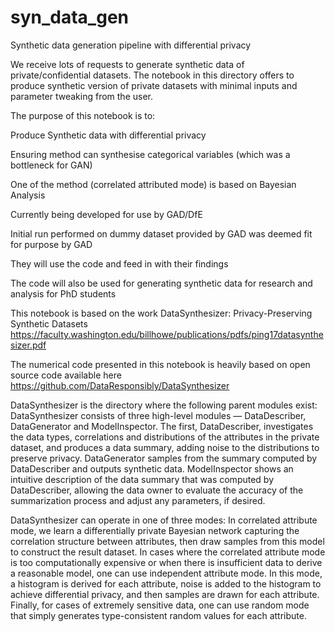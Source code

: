 # syn_data_gen
Synthetic data generation pipeline with differential privacy 



We receive lots of requests to generate synthetic data of private/confidential datasets.
The notebook in this directory offers to produce synthetic version of private datasets with
minimal inputs and parameter tweaking from the user.

The purpose of this notebook is to:

Produce Synthetic data  with differential privacy

Ensuring method can synthesise categorical variables (which was a bottleneck for GAN)

One of the method (correlated attributed mode) is based on Bayesian Analysis

Currently being developed for use by GAD/DfE

Initial run performed on dummy dataset provided by GAD was deemed fit for purpose by GAD

They will use the code and feed in with their findings

The code will also be used for generating synthetic data for research and analysis for PhD students

This notebook is based on the work DataSynthesizer: Privacy-Preserving Synthetic Datasets
https://faculty.washington.edu/billhowe/publications/pdfs/ping17datasynthesizer.pdf

The numerical code presented in this notebook is heavily based on open source code available here 
https://github.com/DataResponsibly/DataSynthesizer

DataSynthesizer is the directory where the following parent modules exist:
DataSynthesizer consists of three high-level modules — DataDescriber, 
DataGenerator and ModelInspector. The first, DataDescriber, investigates
the data types, correlations and distributions of the attributes in the 
private dataset, and produces a data summary, adding noise to the distributions
to preserve privacy. DataGenerator samples from the summary computed by 
DataDescriber and outputs synthetic data. ModelInspector shows an intuitive 
description of the data summary that was computed by DataDescriber, 
allowing the data owner to evaluate the accuracy of the summarization
process and adjust any parameters, if desired.

DataSynthesizer can operate in one of three modes:
In correlated attribute mode, we learn a differentially
private Bayesian network capturing the correlation structure
between attributes, then draw samples from this model to
construct the result dataset. In cases where the correlated 
attribute mode is too computationally expensive or when there
is insufficient data to derive a reasonable model, one can use
independent attribute mode. In this mode, a histogram is derived
for each attribute, noise is added to the histogram to achieve
differential privacy, and then samples are drawn for each attribute.
Finally, for cases of extremely sensitive data, one can use random 
mode that simply generates type-consistent random values for each attribute.
